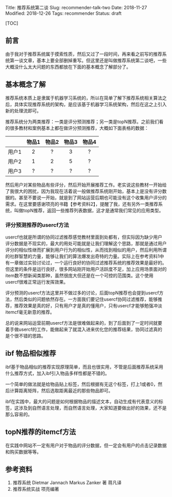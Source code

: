 Title: 推荐系统第二谈
Slug: recommender-talk-two
Date: 2018-11-27
Modified: 2018-12-26
Tags: recommender
Status: draft

[TOC]

## 前言

由于我对于推荐系统属于摸索性质，然后又过了一段时间，再来看之前写的推荐系统第一谈文章，基本上要全部删掉重写。但这里还是叫做推荐系统第二谈吧，一些大概没什么太大问题的东西都放在下面的基本概念了解部分了。



## 基本概念了解

推荐系统本质上是隶属于机器学习系统的，所以在简单了解下推荐系统相关算法之后，具体实现推荐系统的架构，是应该基于机器学习系统架构，然后在这之上引入新的处理流即可。

推荐系统分为两类推荐：一类是评分预测推荐；另一类是topN推荐。之前我们看的很多教材和案例基本上都在做评分预测推荐，大概如下面表格的数据：

|       | 物品1 | 物品2 | 物品3 | 物品4 |
| :---: | :---: | :---: | :---: | :---: |
| 用户1 |   2   |   ?   |   3   |   ?   |
| 用户2 |   1   |   2   |   5   |   ?   |
| 用户3 |   ?   |   ?   |   ?   |   ?   |

然后用户对某些物品有些评分，然后开始开展推荐工作。老实说这些教材一开始给了我很大的困扰，因为我现在活着说一般做推荐系统刚开始，基本上是没有评分数据的。甚至不要说一开始，就是到了网站运营后期也可能没有这个收集用户评分的需求。在这里要感谢项亮的书籍【参考资料2】，提醒了我，还有另外一类推荐系统，叫做topN推荐，返回一些推荐列表数据，这才是通常我们常见的应用类型。



### 评分预测推荐的usercf方法

usercf也就是所谓的协同过滤推荐感觉教材里面到处都有，但实际因为缺少用户评分数据是不现实的，最大的用处可能就是让我们理解这个思路，那就是通过用户评分的相似性继而扩展到用户行为的相似性，从而找到相似的用户，然后利用所谓的社群智慧的力量，能够让我们的算法爆发出奇特的力量。实际上在参考资料1中有一章做过实验讨论过，一个运行良好的协同过滤推荐系统的推荐效果是最好的。但这里的条件是运行良好，很多网站刚开始用户活跃度不足，加上应用场景面对的item数不想新闻类那种，虽然很庞大但还是在一个可控的范围类。这个使用usercf很难正常运行发挥效果。

评分预测的usercf方法这里并不做过多的讨论，后面topN推荐也会提到usercf方法，然后类似的问题依然存在。一方面我们要记住usercf协同过滤推荐，能够推荐，推荐效果是真的好，只有用户才是真的懂用户，只有usercf才能够勉强冲淡itemcf毫无新意的推荐。

总的说来网站运营前期usercf方法是很难做起来的，到了后面到了一定时间就要着手做usercf的工作，能做起来了就混入进来优化您的推荐结果，协同过滤真的是个很不错的思路。



## ibf 物品相似推荐

ibf基于物品相似的推荐实现原理简单，而且也很实用，不管是后面推荐系统采用什么推荐方式，加入ibf引入物品多样性都是不错的。

一个简单的做法就是给物品贴上标签，然后根据有无这个标签，打上1或者0，然后计算距离矩阵，然后选取距离最近的那些物品即可。

ibf在实践中，最大的问题是如何根据物品的描述文本，自动生成有代表意义的标签，这涉及到自然语言处理，而自然语言处理，大家知道要做出好的效果，还不是那么容易的。



## topN推荐的itemcf方法

在实践中网站不一定有用户对于物品的评分数据，但一定会有用户的点击记录数据和购买数据等等。



## 参考资料

1. 推荐系统 Dietmar Jannach Markus Zanker 著 蒋凡译
2. 推荐系统实战 项亮编著